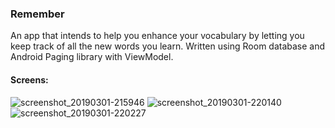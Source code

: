 ### Remember
An app that intends to help you enhance your vocabulary by letting you keep track of all the new words you learn. 
Written using Room database and Android Paging library with ViewModel.

#### Screens: 
![screenshot_20190301-215946](https://user-images.githubusercontent.com/34805906/53652192-4993c180-3c6e-11e9-87d5-5dc1227dfc59.png) ![screenshot_20190301-220140](https://user-images.githubusercontent.com/34805906/53652198-4e587580-3c6e-11e9-8681-5f8c8c3ae2fc.png)
![screenshot_20190301-220227](https://user-images.githubusercontent.com/34805906/53652205-50bacf80-3c6e-11e9-883e-13488f328ed8.png)


